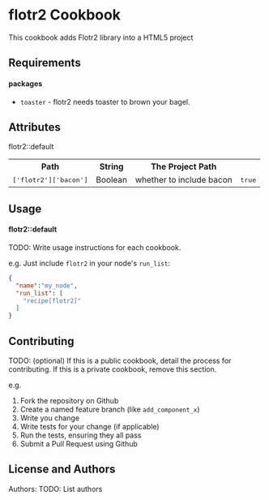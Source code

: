 flotr2 Cookbook
===============
This cookbook adds Flotr2 library into a HTML5 project

Requirements
------------
#### packages
- `toaster` - flotr2 needs toaster to brown your bagel.

Attributes
----------
flotr2::default
<table>
  <tr>
    <th>Path</th>
    <th>String</th>
    <th>The Project Path</th>
  </tr>
  <tr>
    <td><tt>['flotr2']['bacon']</tt></td>
    <td>Boolean</td>
    <td>whether to include bacon</td>
    <td><tt>true</tt></td>
  </tr>
</table>

Usage
-----
#### flotr2::default
TODO: Write usage instructions for each cookbook.

e.g.
Just include `flotr2` in your node's `run_list`:

```json
{
  "name":"my_node",
  "run_list": [
    "recipe[flotr2]"
  ]
}
```

Contributing
------------
TODO: (optional) If this is a public cookbook, detail the process for contributing. If this is a private cookbook, remove this section.

e.g.
1. Fork the repository on Github
2. Create a named feature branch (like `add_component_x`)
3. Write you change
4. Write tests for your change (if applicable)
5. Run the tests, ensuring they all pass
6. Submit a Pull Request using Github

License and Authors
-------------------
Authors: TODO: List authors
